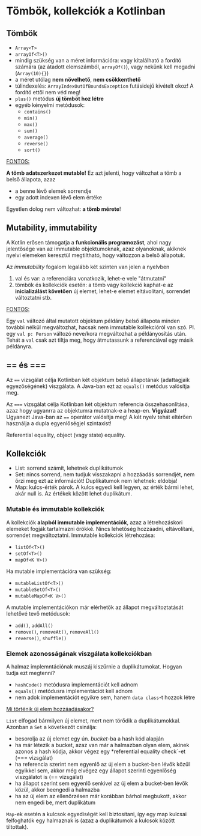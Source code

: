 # Tömbök, kollekciók a Kotlinban

## Tömbök

* `Array<T>`
* `arrayOf<T>()`
* mindig szükség van a méret információra: vagy kitalálható a fordító számára (az átadott elemszámból, `arrayOf()`), vagy nekünk kell megadni (`Array(10){}`)
* a méret utólag **nem növelhető**, **nem csökkenthető**
* túlindexelés: `ArrayIndexOutOfBoundsException` futásidejű kivételt okoz! A fordító ettől nem véd meg!
* `plus()` metódus **új tömböt hoz létre**
* egyéb kényelmi metódusok:
    * `contains()`
    * `min()`
    * `max()`
    * `sum()`
    * `average()`
    * `reverse()`
    * `sort()`

<ins>FONTOS:</ins>

**A tömb adatszerkezet mutable!** Ez azt jelenti, hogy változhat a tömb a belső állapota, azaz

* a benne lévő elemek sorrendje
* egy adott indexen lévő elem értéke

Egyetlen dolog nem változhat: **a tömb mérete**!

## Mutability, immutability

A Kotlin erősen támogatja a **funkcionális programozást**, ahol nagy jelentősége van az immutable objektumoknak, azaz olyanoknak,
akiknek nyelvi elemeken keresztül megtiltható, hogy változzon a belső állapotuk.

Az *immutability* fogalom legalább két szinten van jelen a nyelvben

1. val és var: a referenciára vonatkozik, lehet-e vele "átmutatni"
2. tömbök és kollekciók esetén: a tömb vagy kollekció kaphat-e az **inicializálást követően** új elemet, lehet-e elemet eltávolítani, sorrendet változtatni stb.

<ins>FONTOS:</ins>

Egy `val` változó által mutatott objektum példány belső állapota minden további nélkül megváltozhat, hacsak nem immutable kollekcióról van szó.
Pl. egy `val p: Person` változó neve/kora megváltozhat a példányosítás után. Tehát a `val` csak azt tiltja meg, hogy átmutassunk a referenciával egy másik példányra.

## == és ===

Az `==` vizsgálat célja Kotlinban két objektum belső állapotának (adattagjaik egyezőségének) viszgálata. A Java-ban ezt az `equals()` metódus valósítja meg.

Az `===` vizsgálat célja Kotlinban két objektum referencia összehasonlítása, azaz hogy ugyanrra az objektumra mutatnak-e a heap-en.
**Vigyázat!** Ugyanezt Java-ban az `==` operátor valósítja meg! A két nyelv tehát eltérően használja a dupla egyenlőségjel szintaxist!

Referential equality, object (vagy state) equality.

## Kollekciók

* List: sorrend számít, lehetnek duplikátumok
* Set: nincs sorrend, nem tudjuk visszakapni a hozzáadás sorrendjét, nem őrzi meg ezt az információt! Duplikátumok nem lehetnek: eldobja!
* Map: kulcs-érték párok. A kulcs egyedi kell legyen, az érték bármi lehet, akár null is. Az értékek között lehet duplikátum.

### Mutable és immutable kollekciók

A kollekciók **alapból immutable implementációk**, azaz a létrehozáskori elemeket fogják tartalmazni örökké. Nincs lehetőség hozzáadni, eltávolítani, sorrendet megváltoztatni.
Immutable kollekciók létrehozása:
* `listOf<T>()`
* `setOf<T>()`
* `mapOf<K V>()`

Ha mutable implementációra van szükség:
* `mutableListOf<T>()`
* `mutableSetOf<T>()`
* `mutableMapOf<K V>()`

A mutable implementációkon már elérhetők az állapot megváltoztatását lehetővé tevő metódusok:
* `add()`, `addAll()`
* `remove()`, `removeAt()`, `removeAll()`
* `reverse()`, `shuffle()`

### Elemek azonosságának viszgálata kollekciókban

A halmaz implemntációnak muszáj kiszűrnie a duplikátumokat. Hogyan tudja ezt megtenni?

* `hashCode()` metódusra implementációt kell adnom
* `equals()` metódusra implementációt kell adnom
* nem adok implementációt egyikre sem, hanem `data class`-t hozzok létre

<ins>Mi történik új elem hozzáadásakor?</ins>

`List` elfogad bármilyen új elemet, mert nem törődik a duplikátumokkal. Azonban a `Set` a következőt csinálja:

* besorolja az új elemet egy ún. *bucket*-ba a hash kód alapján
* ha már létezik a bucket, azaz van már a halmazban olyan elem, akinek azonos a hash kódja, akkor végez egy *referential equality check`-et (=== vizsgálat)
* ha referencia szerint nem egyenlő az új elem a bucket-ben lévők közül egyikkel sem, akkor még elvégez egy állapot szerinti egyenlőség viszgálatot is (== vizsgálat)
* ha állapot szerint sem egyenlő senkivel az új elem a bucket-ben lévők közül, akkor beengedi a halmazba
* ha az új elem az ellenőrzésen már korábban bárhol megbukott, akkor nem engedi be, mert duplikátum

`Map`-ek esetén a kulcsok egyediségét kell biztosítani, így egy map kulcsai felfoghatók egy halmaznak is (azaz a duplikátumok a kulcsok között tiltottak).
